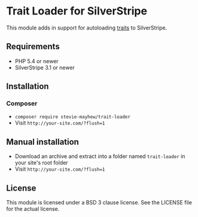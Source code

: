# Trait Loader for SilverStripe

This module adds in support for autoloading [traits](http://php.net/trait) to SilverStripe.

## Requirements

 * PHP 5.4 or newer
 * SilverStripe 3.1 or newer

## Installation

### Composer

 * `composer require stevie-mayhew/trait-loader`
 * Visit `http://your-site.com/?flush=1`

## Manual installation

 * Download an archive and extract into a folder named `trait-loader` in your site's root folder
 * Visit `http://your-site.com/?flush=1`

## License

This module is licensed under a BSD 3 clause license. See the LICENSE file for the actual license.
